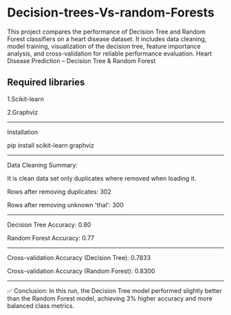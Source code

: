 # Decision-trees-Vs-random-Forests
This project compares the performance of Decision Tree and Random Forest classifiers on a heart disease dataset. It includes data cleaning, model training, visualization of the decision tree, feature importance analysis, and cross-validation for reliable performance evaluation.
Heart Disease Prediction – Decision Tree & Random Forest

Required libraries
--------------------------
1.Scikit-learn

2.Graphviz

-------------------
Installation

pip install scikit-learn graphviz

-----------------------------

Data Cleaning Summary:

It is clean data set only duplicates where removed when loading it.

Rows after removing duplicates: 302

Rows after removing unknown 'thal': 300

--------------------------------------------------------
Decision Tree Accuracy: 0.80

Random Forest Accuracy: 0.77

---------------------------------------

Cross-validation Accuracy (Decision Tree): 0.7833

Cross-validation Accuracy (Random Forest): 0.8300

--------------------------------------------------
✅ Conclusion:
In this run, the Decision Tree model performed slightly better than the Random Forest model, achieving 3% higher accuracy and more balanced class metrics.
